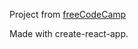 Project from [freeCodeCamp](https://learn.freecodecamp.org/front-end-libraries/front-end-libraries-projects/build-a-drum-machine/)

Made with create-react-app.

